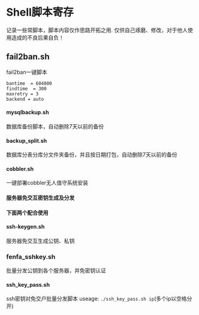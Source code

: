 # Shell脚本寄存
记录一些常脚本，脚本内容仅作思路开拓之用.
仅供自己琢磨、修改，对于他人使用造成的不良后果自负！

## fail2ban.sh
fail2ban一键脚本
```
bantime  = 604800
findtime  = 300
maxretry = 3
backend = auto
```
#### mysqlbackup.sh
数据库备份脚本，自动删除7天以前的备份

#### backup_split.sh
数据库分表分库分文件夹备份，并且按日期打包，自动删除7天以前的备份

#### cobbler.sh
一键部署cobbler无人值守系统安装

#### 服务器免交互密钥生成及分发
#### 下面两个配合使用
#### ssh-keygen.sh
服务器免交互生成公钥、私钥
### fenfa_sshkey.sh
批量分发公钥到各个服务器，并免密钥认证

#### ssh_key_pass.sh
ssh密钥对免交户批量分发脚本
useage: 
``` ./ssh_key_pass.sh ip ```(多个ip以空格分开)
